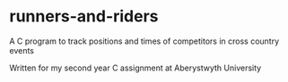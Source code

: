 runners-and-riders
==================

A C program to track positions and times of competitors in cross country events

Written for my second year C assignment at Aberystwyth University
